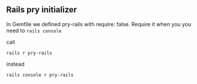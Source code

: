 ## Rails pry initializer

In Gemfile we defined pry-rails with require: false. Require it  when you
you need to `rails console`

call

`rails r pry-rails`

instead

`rails console r pry-rails`

